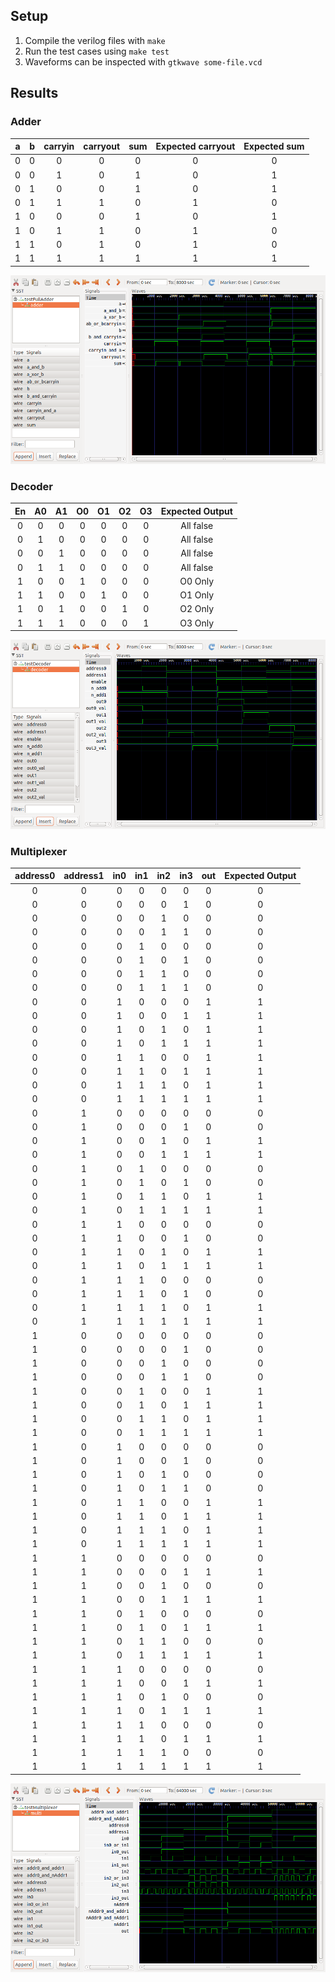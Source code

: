 ## Setup ##

1. Compile the verilog files with `make`
2. Run the test cases using `make test`
3. Waveforms can be inspected with `gtkwave some-file.vcd`

## Results ##

### Adder ###

| a | b | carryin | carryout | sum | Expected carryout | Expected sum |
|:-:|:-:|:-------:|:--------:|:---:|:-----------------:|:------------:|
| 0 | 0 |    0    |     0    |  0  |         0         |       0      |
| 0 | 0 |    1    |     0    |  1  |         0         |       1      |
| 0 | 1 |    0    |     0    |  1  |         0         |       1      |
| 0 | 1 |    1    |     1    |  0  |         1         |       0      |
| 1 | 0 |    0    |     0    |  1  |         0         |       1      |
| 1 | 0 |    1    |     1    |  0  |         1         |       0      |
| 1 | 1 |    0    |     1    |  0  |         1         |       0      |
| 1 | 1 |    1    |     1    |  1  |         1         |       1      |

![Adder Waveform](./adder-wave.png)

### Decoder ###

| En | A0 | A1 | O0 | O1 | O2 | O3| Expected Output |
|:--:|:--:|:--:|:--:|:--:|:--:|:-:|:---------------:|
| 0  | 0  | 0  | 0  | 0  | 0  | 0 | All false       |
| 0  | 1  | 0  | 0  | 0  | 0  | 0 | All false       |
| 0  | 0  | 1  | 0  | 0  | 0  | 0 | All false       |
| 0  | 1  | 1  | 0  | 0  | 0  | 0 | All false       |
| 1  | 0  | 0  | 1  | 0  | 0  | 0 | O0 Only         |
| 1  | 1  | 0  | 0  | 1  | 0  | 0 | O1 Only         |
| 1  | 0  | 1  | 0  | 0  | 1  | 0 | O2 Only         |
| 1  | 1  | 1  | 0  | 0  | 0  | 1 | O3 Only         |

![Decoder Waveform](./decoder-wave.png)

### Multiplexer ###

| address0 | address1 | in0 | in1 | in2 | in3 | out | Expected Output |
|:--------:|:--------:|:---:|:---:|:---:|:---:|:---:|:---------------:|
|    0     |    0     |  0  |  0  |  0  |  0  |  0  |         0       |
|    0     |    0     |  0  |  0  |  0  |  1  |  0  |         0       |
|    0     |    0     |  0  |  0  |  1  |  0  |  0  |         0       |
|    0     |    0     |  0  |  0  |  1  |  1  |  0  |         0       |
|    0     |    0     |  0  |  1  |  0  |  0  |  0  |         0       |
|    0     |    0     |  0  |  1  |  0  |  1  |  0  |         0       |
|    0     |    0     |  0  |  1  |  1  |  0  |  0  |         0       |
|    0     |    0     |  0  |  1  |  1  |  1  |  0  |         0       |
|    0     |    0     |  1  |  0  |  0  |  0  |  1  |         1       |
|    0     |    0     |  1  |  0  |  0  |  1  |  1  |         1       |
|    0     |    0     |  1  |  0  |  1  |  0  |  1  |         1       |
|    0     |    0     |  1  |  0  |  1  |  1  |  1  |         1       |
|    0     |    0     |  1  |  1  |  0  |  0  |  1  |         1       |
|    0     |    0     |  1  |  1  |  0  |  1  |  1  |         1       |
|    0     |    0     |  1  |  1  |  1  |  0  |  1  |         1       |
|    0     |    0     |  1  |  1  |  1  |  1  |  1  |         1       |
|    0     |    1     |  0  |  0  |  0  |  0  |  0  |         0       |
|    0     |    1     |  0  |  0  |  0  |  1  |  0  |         0       |
|    0     |    1     |  0  |  0  |  1  |  0  |  1  |         1       |
|    0     |    1     |  0  |  0  |  1  |  1  |  1  |         1       |
|    0     |    1     |  0  |  1  |  0  |  0  |  0  |         0       |
|    0     |    1     |  0  |  1  |  0  |  1  |  0  |         0       |
|    0     |    1     |  0  |  1  |  1  |  0  |  1  |         1       |
|    0     |    1     |  0  |  1  |  1  |  1  |  1  |         1       |
|    0     |    1     |  1  |  0  |  0  |  0  |  0  |         0       |
|    0     |    1     |  1  |  0  |  0  |  1  |  0  |         0       |
|    0     |    1     |  1  |  0  |  1  |  0  |  1  |         1       |
|    0     |    1     |  1  |  0  |  1  |  1  |  1  |         1       |
|    0     |    1     |  1  |  1  |  0  |  0  |  0  |         0       |
|    0     |    1     |  1  |  1  |  0  |  1  |  0  |         0       |
|    0     |    1     |  1  |  1  |  1  |  0  |  1  |         1       |
|    0     |    1     |  1  |  1  |  1  |  1  |  1  |         1       |
|    1     |    0     |  0  |  0  |  0  |  0  |  0  |         0       |
|    1     |    0     |  0  |  0  |  0  |  1  |  0  |         0       |
|    1     |    0     |  0  |  0  |  1  |  0  |  0  |         0       |
|    1     |    0     |  0  |  0  |  1  |  1  |  0  |         0       |
|    1     |    0     |  0  |  1  |  0  |  0  |  1  |         1       |
|    1     |    0     |  0  |  1  |  0  |  1  |  1  |         1       |
|    1     |    0     |  0  |  1  |  1  |  0  |  1  |         1       |
|    1     |    0     |  0  |  1  |  1  |  1  |  1  |         1       |
|    1     |    0     |  1  |  0  |  0  |  0  |  0  |         0       |
|    1     |    0     |  1  |  0  |  0  |  1  |  0  |         0       |
|    1     |    0     |  1  |  0  |  1  |  0  |  0  |         0       |
|    1     |    0     |  1  |  0  |  1  |  1  |  0  |         0       |
|    1     |    0     |  1  |  1  |  0  |  0  |  1  |         1       |
|    1     |    0     |  1  |  1  |  0  |  1  |  1  |         1       |
|    1     |    0     |  1  |  1  |  1  |  0  |  1  |         1       |
|    1     |    0     |  1  |  1  |  1  |  1  |  1  |         1       |
|    1     |    1     |  0  |  0  |  0  |  0  |  0  |         0       |
|    1     |    1     |  0  |  0  |  0  |  1  |  1  |         1       |
|    1     |    1     |  0  |  0  |  1  |  0  |  0  |         0       |
|    1     |    1     |  0  |  0  |  1  |  1  |  1  |         1       |
|    1     |    1     |  0  |  1  |  0  |  0  |  0  |         0       |
|    1     |    1     |  0  |  1  |  0  |  1  |  1  |         1       |
|    1     |    1     |  0  |  1  |  1  |  0  |  0  |         0       |
|    1     |    1     |  0  |  1  |  1  |  1  |  1  |         1       |
|    1     |    1     |  1  |  0  |  0  |  0  |  0  |         0       |
|    1     |    1     |  1  |  0  |  0  |  1  |  1  |         1       |
|    1     |    1     |  1  |  0  |  1  |  0  |  0  |         0       |
|    1     |    1     |  1  |  0  |  1  |  1  |  1  |         1       |
|    1     |    1     |  1  |  1  |  0  |  0  |  0  |         0       |
|    1     |    1     |  1  |  1  |  0  |  1  |  1  |         1       |
|    1     |    1     |  1  |  1  |  1  |  0  |  0  |         0       |
|    1     |    1     |  1  |  1  |  1  |  1  |  1  |         1       |

![Multiplexer Waveform](./multiplexer-wave.png)
